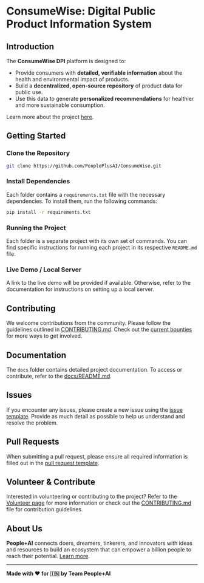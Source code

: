 # ConsumeWise: Digital Public Product Information System

## Introduction

The **ConsumeWise DPI** platform is designed to:
- Provide consumers with **detailed, verifiable information** about the health and environmental impact of products.
- Build a **decentralized, open-source repository** of product data for public use.
- Use this data to generate **personalized recommendations** for healthier and more sustainable consumption.

Learn more about the project [here](https://docs.google.com/document/d/e/2PACX-1vQ0I3DVqe_B-GlaqSRJ3QrwnBO7L6pE1uTZfGo9f7w4xI8Bci5oJl3tpM7oTaRRrE8mzbUfTe3RjVgg/pub).

## Getting Started

### Clone the Repository
```bash
git clone https://github.com/PeoplePlusAI/ConsumeWise.git
```

### Install Dependencies
Each folder contains a `requirements.txt` file with the necessary dependencies. To install them, run the following commands:

```bash
pip install -r requirements.txt
```

### Running the Project
Each folder is a separate project with its own set of commands. You can find specific instructions for running each project in its respective `README.md` file.

### Live Demo / Local Server
A link to the live demo will be provided if available. Otherwise, refer to the documentation for instructions on setting up a local server.

## Contributing

We welcome contributions from the community. Please follow the guidelines outlined in [CONTRIBUTING.md](.github/CONTRIBUTING.md). Check out the [current bounties](https://docs.google.com/spreadsheets/d/1cqL3XJHp68mz-YxZ2hwR7sVMBzJ9tPJn3Bljcey0gJw/edit?usp=sharing) for more ways to get involved.

## Documentation

The `docs` folder contains detailed project documentation. To access or contribute, refer to the [docs/README.md](docs/README.md).

## Issues

If you encounter any issues, please create a new issue using the [issue template](.github/ISSUE_TEMPLATE.md). Provide as much detail as possible to help us understand and resolve the problem.

## Pull Requests

When submitting a pull request, please ensure all required information is filled out in the [pull request template](.github/PULL_REQUEST_TEMPLATE.md).

## Volunteer & Contribute

Interested in volunteering or contributing to the project? Refer to the [Volunteer page](https://peopleplus.ai/volunteer) for more information or check out the [CONTRIBUTING.md](.github/CONTRIBUTING.md) file for contribution guidelines.

## About Us

**People+AI** connects doers, dreamers, tinkerers, and innovators with ideas and resources to build an ecosystem that can empower a billion people to reach their potential. [Learn more](https://peopleplus.ai/).

---

**Made with ♥️ for 🇮🇳 by Team People+AI**
